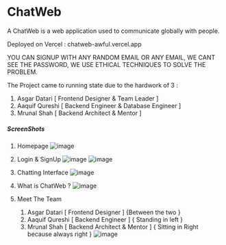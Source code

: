 # ChatWeb
 
A ChatWeb is a web application used to communicate globally with people.

Deployed on Vercel : chatweb-awful.vercel.app

YOU CAN SIGNUP WITH ANY RANDOM EMAIL OR ANY EMAIL, WE CANT SEE THE PASSWORD, WE USE ETHICAL TECHNIQUES TO SOLVE THE PROBLEM.

The Project came to running state due to the hardwork of 3 :

   1. Asgar Datari [ Frontend Designer & Team Leader ]
   2. Aaquif Qureshi [ Backend Engineer & Database Engineer ]
   3. Mrunal Shah [ Backend Architect & Mentor ]

##### ScreenShots #####

1. Homepage
![image](https://github.com/AsgarDatari/ChatWeb/assets/108453611/0ce95556-fb91-4d11-878f-9493377874c5)

2. Login & SignUp
![image](https://github.com/AsgarDatari/ChatWeb/assets/108453611/459b8b9b-879f-428f-9242-a96f624419eb)
![image](https://github.com/AsgarDatari/ChatWeb/assets/108453611/4c1c39a0-f41f-4f06-a668-2f00fd5cf2bb)

3. Chatting Interface
![image](https://github.com/AsgarDatari/ChatWeb/assets/108453611/a28ca2c2-4721-4539-ae95-8f405c87ebb5)

4. What is ChatWeb ?
![image](https://github.com/AsgarDatari/ChatWeb/assets/108453611/222254f8-3ea1-44c2-bda9-dc73ef678e2f)

5. Meet The Team 
   1. Asgar Datari [ Frontend Designer ] {Between the two }
   2. Aaquif Qureshi [ Backend Engineer ] { Standing in left }
   3. Mrunal Shah [ Backend Architect & Mentor ] { Sitting in Right because always right }
![image](https://github.com/AsgarDatari/ChatWeb/assets/108453611/7ae5261b-6ce2-4166-a974-8aaa5f058c03)
